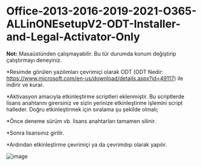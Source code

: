 # Office-2013-2016-2019-2021-O365-ALLinONEsetupV2-ODT-Installer-and-Legal-Activator-Only


<b>Not:</b> Masaüstünden çalışmayabilir. Bu tür durumda konum değiştirip çalıştırmayı deneyiniz.

*Resimde görülen yazılımları çevrimiçi olarak ODT (ODT Nedir: https://www.microsoft.com/en-us/download/details.aspx?id=49117) ile indirir ve kurar.

*Aktivasyon amacıyla etkinleştirme scriptleri eklenmiştir. Bu scriptlerde lisans anahtarını girersiniz ve sizin yerinize etkinleştirme işlemini script halleder. Doğru etkinleştirmek için sıralama şu şekilde olmalı;
   
   *Önce deneme sürüm vb. lisans anahtarları tamamen silinir.
   
   *Sonra lisansınız girilir.
   
   *Ardından etkinleştirme çevrimiçi ya da çevrimdışı olarak yapılır.
 


![image](https://user-images.githubusercontent.com/10184695/209510459-c22277e1-c086-4d94-892e-8e16f0e6939d.png)
